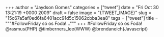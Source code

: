 
+++
author = "Jaydson Gomes"
categories = ["tweet"]
date = "Fri Oct 30 13:21:19 +0000 2009"
draft = false
image = "{TWEET_IMAGE}"
slug = "15c67a5af0ed6fa6401acc91d5c15062cbba3ea8"
tags = ["tweet"]
title = """#FollowFriday só os Foda!..."""
+++
#FollowFriday só os Foda! @rasmus(PHP) @timberners_lee(WWW) @brendaneich(Javascript)
